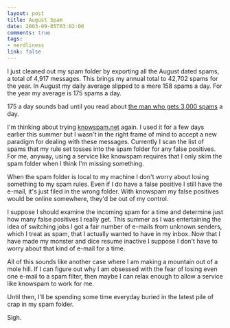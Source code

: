 ```yaml
--- 
layout: post
title: August Spam
date: 2003-09-05T03:02:00
comments: true
tags:
- nerdliness
link: false
---
```

I just cleaned out my spam folder by exporting all the August dated spams, a total of 4,917 messages. This brings my annual total to 42,702 spams for the year. In August my daily average slipped to a mere 158 spams a day. For the year my average is 175 spams a day.

175 a day sounds bad until you read about <a href="http://knowspam.net/misc/lance" target="_blank">the man who gets 3,000 spams</a> a day.

I'm thinking about trying <a href="http://knowspam.net">knowspam.net</a> again. I used it for a few days earlier this summer but I wasn't in the right frame of mind to accept a new paradigm for dealing with these messages. Currently I scan the list of spams that my rule set tosses into the spam folder for any false positives. For me, anyway, using a service like knowspam requires that I only skim the spam folder when I think I'm missing something.

When the spam folder is local to my machine I don't worry about losing something to my spam rules. Even if I do have a false positive I still have the e-mail, it's just filed in the wrong folder. With knowspam my false positives would be online somewhere, they'd be out of my control.

I suppose I should examine the incoming spam for a time and determine just how many false positives I really get. This summer as I was entertaining the idea of switching jobs I got a fair number of e-mails from unknown senders, which I treat as spam, that I actually wanted to have in my inbox. Now that I have made my monster and dice resume inactive I suppose I don't have to worry about that kind of e-mail for a time.

All of this sounds like another case where I am making a mountain out of a mole hill. If I can figure out why I am obsessed with the fear of losing even one e-mail to a spam filter, then maybe I can relax enough to allow a service like knowspam to work for me.

Until then, I'll be spending some time everyday buried in the latest pile of crap in my spam folder.

Sigh.
